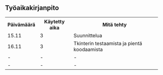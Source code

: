 ## Työaikakirjanpito
<table>
  <tr>
    <th>Päivämäärä</th>
    <th>Käytetty aika</th>
    <th>Mitä tehty</th>
  </tr>
  <tr>
    <td>15.11</td>
    <td>3</td>
    <td>Suunnittelua</td>
  </tr>
  <tr>
    <td>16.11</td>
    <td>3</td>
    <td>Tkinterin testaamista ja pientä koodaamista</td>
  </tr>
  <tr>
    <td>-</td>
    <td>-</td>
    <td>-</td>
  </tr>
  <tr>
    <td>-</td>
    <td>-</td>
    <td>-</td>
  </tr>
</table>
